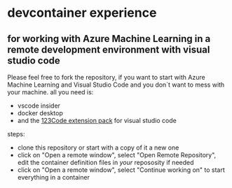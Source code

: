 # devcontainer experience
## for working with Azure Machine Learning in a remote development environment with visual studio code

Please feel free to fork the repository, if you want to start with Azure Machine Learning and Visual Studio Code  and you don´t want to mess with your machine.
all you need is:
* vscode insider
* docker desktop
* and the [123Code extension pack](https://marketplace.visualstudio.com/items?itemName=holgerimbery.123code) for visual studio code


steps:
* clone this repository or start with a copy of it a new one
* click on "Open a remote window", select "Open Remote Repository", edit the container definition files in *your* repososity if needed
* click on "Open a remote window", select "Continue working on" to start everything in a container
